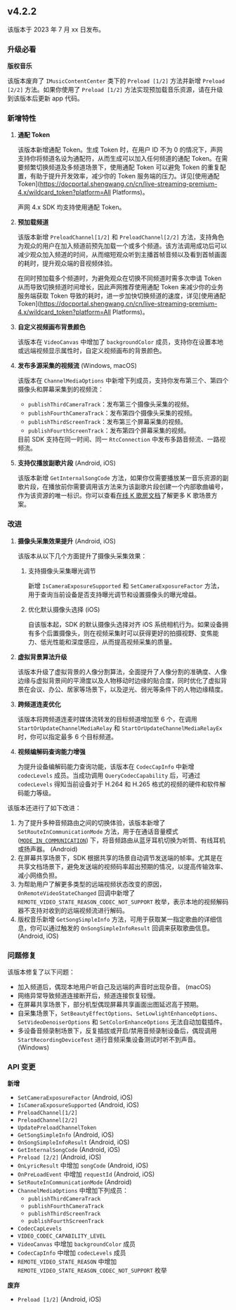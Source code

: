 ## v4.2.2

该版本于 2023 年 7 月 xx 日发布。

### 升级必看

**版权音乐**

该版本废弃了 `IMusicContentCenter` 类下的 `Preload [1/2]` 方法并新增 `Preload [2/2]` 方法。如果你使用了 `Preload [1/2]` 方法实现预加载音乐资源，请在升级到该版本后更新 app 代码。

### 新增特性

1. **通配 Token**

   该版本新增通配 Token。生成 Token 时，在用户 ID 不为 0 的情况下，声网支持你将频道名设为通配符，从而生成可以加入任何频道的通配 Token。在需要频繁切换频道及多频道场景下，使用通配 Token 可以避免 Token 的重复配置，有助于提升开发效率，减少你的 Token 服务端的压力。详见[使用通配 Token](https://docportal.shengwang.cn/cn/live-streaming-premium-4.x/wildcard_token?platform=All Platforms)。

   <div class="alert info">声网 4.x SDK 均支持使用通配 Token。</div>

2. **预加载频道**

   该版本新增 `PreloadChannel[1/2]` 和 `PreloadChannel[2/2]` 方法，支持角色为观众的用户在加入频道前预先加载一个或多个频道。该方法调用成功后可以减少观众加入频道的时间，从而缩短观众听到主播首帧音频以及看到首帧画面的耗时，提升观众端的音视频体验。

   在同时预加载多个频道时，为避免观众在切换不同频道时需多次申请 Token 从而导致切换频道时间增长，因此声网推荐使用通配 Token 来减少你的业务服务端获取 Token 导致的耗时，进一步加快切换频道的速度，详见[使用通配 Token](https://docportal.shengwang.cn/cn/live-streaming-premium-4.x/wildcard_token?platform=All Platforms)。

3. **自定义视频画布背景颜色**

   该版本在 `VideoCanvas` 中增加了 `backgroundColor` 成员，支持你在设置本地或远端视频显示属性时，自定义视频画布的背景颜色。

4. **发布多源采集的视频流** (Windows, macOS)

   该版本在 `ChannelMediaOptions` 中新增下列成员，支持你发布第三个、第四个摄像头和屏幕采集到的视频流：

   - `publishThirdCameraTrack`：发布第三个摄像头采集的视频。
   - `publishFourthCameraTrack`：发布第四个摄像头采集的视频。
   - `publishThirdScreenTrack`：发布第三个屏幕采集的视频。
   - `publishFourthScreenTrack`：发布第四个屏幕采集的视频。

   <div class="alert info">目前 SDK 支持在同一时间、同一 <code>RtcConnection</code> 中发布多路音频流、一路视频流。</div>

5. **支持仅播放副歌片段** (Android, iOS)

   该版本新增 `GetInternalSongCode` 方法，如果你仅需要播放某一音乐资源的副歌片段，在播放前你需要调用该方法来为该副歌片段创建一个内部歌曲编号，作为该资源的唯一标识。你可以查看[在线 K 歌房文档](https://docportal.shengwang.cn/cn/online-ktv/landing-page?platform=Android)了解更多 K 歌场景方案。

### 改进

1. **摄像头采集效果提升** (Android, iOS)

   该版本从以下几个方面提升了摄像头采集效果：

   1. 支持摄像头采集曝光调节

      新增 `IsCameraExposureSupported` 和 `SetCameraExposureFactor` 方法，用于查询当前设备是否支持曝光调节和设置摄像头的曝光增益。

   2. 优化默认摄像头选择 (iOS)

      自该版本起，SDK 的默认摄像头选择对齐 iOS 系统相机行为。如果设备拥有多个后置摄像头，则在视频采集时可以获得更好的拍摄视野、变焦能力、低光性能和深度感应，从而提高视频采集的质量。

2. **虚拟背景算法升级**

   该版本升级了虚拟背景的人像分割算法，全面提升了人像分割的准确度、人像边缘与虚拟背景间的平滑度以及人物移动时边缘的贴合度，同时优化了虚拟背景在会议、办公、居家等场景下，以及逆光、弱光等条件下的人物边缘精度。

3. **跨频道连麦优化**

   该版本将跨频道连麦时媒体流转发的目标频道增加至 6 个，在调用 `StartOrUpdateChannelMediaRelay` 和 `StartOrUpdateChannelMediaRelayEx` 时，你可以指定最多 6 个目标频道。

4. **视频编解码查询能力增强**

   为提升设备编解码能力查询功能，该版本在 `CodecCapInfo` 中新增 `codecLevels` 成员。当成功调用 `QueryCodecCapability` 后，可通过 `codecLevels` 得知当前设备对于 H.264 和 H.265 格式的视频的硬件和软件解码能力等级。

该版本还进行了如下改进：

1. 为了提升多种音频路由之间的切换体验，该版本新增了 `SetRouteInCommunicationMode` 方法，用于在通话音量模式 ([`MODE_IN_COMMUNICATION`](https://developer.android.google.cn/reference/kotlin/android/media/AudioManager?hl=en#mode_in_communication)) 下，将音频路由从蓝牙耳机切换为听筒、有线耳机或扬声器。 (Android)
2. 在屏幕共享场景下，SDK 根据共享的场景自动调节发送端的帧率。尤其是在共享文档场景下，避免发送端的视频码率超出预期的情况，以提高传输效率、减小网络负担。
3. 为帮助用户了解更多类型的远端视频状态改变的原因，`OnRemoteVideoStateChanged` 回调中新增了 `REMOTE_VIDEO_STATE_REASON_CODEC_NOT_SUPPORT` 枚举，表示本地的视频解码器不支持对收到的远端视频流进行解码。
4. 版权音乐新增 `GetSongSimpleInfo` 方法，可用于获取某一指定歌曲的详细信息，你可以通过触发的 `OnSongSimpleInfoResult` 回调来获取歌曲信息。 (Android, iOS)

### 问题修复

该版本修复了以下问题：

- 加入频道后，偶现本地用户听自己及远端的声音时出现杂音。 (macOS)
- 网络异常导致频道连接断开后，频道连接恢复较慢。
- 在屏幕共享场景下，部分机型偶现屏幕共享画面出图延迟高于预期。
- 自采集场景下，`SetBeautyEffectOptions`、`SetLowlightEnhanceOptions`、`SetVideoDenoiserOptions` 和 `SetColorEnhanceOptions` 无法自动加载插件。
- 多设备音频录制场景下，反复插拔或开启/禁用音频录制设备后，偶现调用 `StartRecordingDeviceTest` 进行音频采集设备测试时听不到声音。 (Windows)

### API 变更

**新增**

- `SetCameraExposureFactor` (Android, iOS)
- `IsCameraExposureSupported` (Android, iOS)
- `PreloadChannel[1/2]`
- `PreloadChannel[2/2]`
- `UpdatePreloadChannelToken`
- `GetSongSimpleInfo` (Android, iOS)
- `OnSongSimpleInfoResult` (Android, iOS)
- `GetInternalSongCode` (Android, iOS)
- `Preload [2/2]` (Android, iOS)
- `OnLyricResult` 中增加 `songCode` (Android, iOS)
- `OnPreLoadEvent` 中增加 `requestId` (Android, iOS)
- `SetRouteInCommunicationMode` (Android)
- `ChannelMediaOptions` 中增加下列成员：
  - `publishThirdCameraTrack`
  - `publishFourthCameraTrack`
  - `publishThirdScreenTrack`
  - `publishFourthScreenTrack`
- `CodecCapLevels`
- `VIDEO_CODEC_CAPABILITY_LEVEL`
- `VideoCanvas` 中增加 `backgroundColor` 成员
- `CodecCapInfo` 中增加 `codecLevels` 成员
- `REMOTE_VIDEO_STATE_REASON` 中增加 `REMOTE_VIDEO_STATE_REASON_CODEC_NOT_SUPPORT` 枚举

**废弃**

- `Preload [1/2]` (Android, iOS)